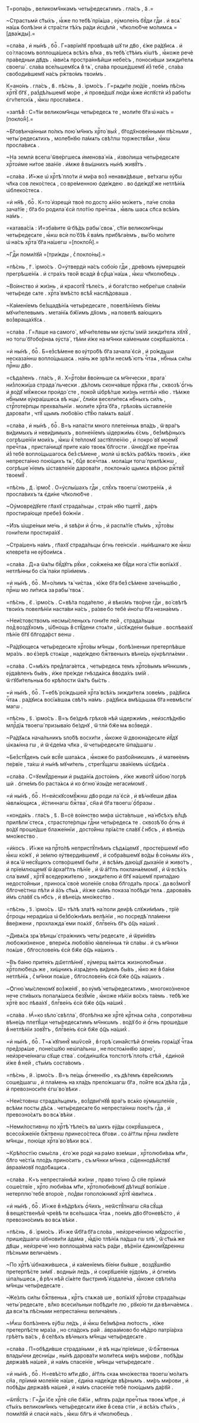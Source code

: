 Т=ропа́рь , великомч҃нкамъ четы́редесѧтимъ . гла́съ , а҃ .=

~Страстьмѝ ст҃ы́хъ , ꙗ҆́же по тебѣ̀ прїѧ́ша , ᲂу҆моле́нъ бꙋ́ди гдⷭ҇и . и҆ всѧ̀ на́шѧ болѣ́зни и҆ стра́сти тѣ́хъ ра́ди и҆сцѣлѝ , чл҃колю́бче мо́лимсѧ =[два́жды].=

=сла́ва , и҆ ны́нѣ , боⷢ҇ . Г=аврїи́лꙋ провѣща́в шꙋ ти дв҃о , є҆́же ра́дꙋисѧ . и҆ со́ гласомъ воплоща́шесѧ всѣ́хъ влⷣка , въ тебѣ̀ ст҃ѣ́мъ кїѡ́тѣ , ꙗ҆́коже речѐ пра́ведныи дв҃дъ . ꙗ҆ви́сѧ простра́ннѣйши небе́съ , поноси́вши зижди́телѧ своегѡ̀ . сла́ва все́льшемꙋсѧ в̾ тѧ̀ , сла́ва проше́дшемꙋ и҆з̾ тебѐ , сла́ва свободи́вшемꙋ на́съ ржⷭ҇тво́мъ твои́мъ .

К=ано́нъ . гла́съ , в҃ . пѣ́снь , а҃ . і҆рмо́съ . Г=рѧди́те лю́дїе , пое́мъ пѣ́снь хрⷭ҇тꙋ̀ бг҃ꙋ , раз̾дѣ́льшемꙋ мо́ре , и҆ прове́дшꙋ лю́ди ꙗ҆́же и҆спꙋстѝ и҆з̾ рабо́ты є҆гѵ́петскїѧ , ꙗ҆́кѡ просла́висѧ .

=запѣ́в̾ : С=т҃і́и великомч҃нцы четы́редесѧ те , моли́те бг҃а ѡ҆ на́съ =[покло́н̾].=

~Бг҃овѣнча́нныи по́лкъ пою̀ мч҃нкъ хрⷭ҇то́ вых̾ , бг҃одх҃нове́нными пѣ́сньми , четы́ редесѧтихъ , моле́бнꙋю па́мѧть свѣ́тлѡ торжествꙋ́ѧи , ꙗ҆́кѡ просла́висѧ .

~На землѝ всегѡ̀ ѿве́ргшесѧ и҆менова́ нїѧ , и҆зво́лиша четы́редесѧте хрⷭ҇тои҆ме ни́тое зва́нїе . и҆́мже в̾ вы́шнихъ ны́нѣ живꙋ́тъ .

=сла́ва . И҆́=же ѡ҆ хрⷭ҇тѣ̀ пло́ти и҆ ми́ра воз̾ ненави́дѣвше , ве́тхагѡ ᲂу҆́бѡ чл҃ка сов леко́стесѧ , со вре́менною ѻ҆де́ждею . во ѻ҆де́ждꙋ же нетлѣ́нїѧ ѡ҆блеко́стесѧ .

=и҆ нн҃ѣ , боⷢ҇ . К=то̀ и҆зрещѝ твоѐ по досто ѧ́нїю мо́жетъ , па́че сло́ва зача́тїе ; бг҃а бо родила̀ є҆сѝ пло́тїю пречⷭ҇таѧ , ꙗ҆́вль шасѧ сп҃са всѣ́мъ на́мъ .

=катава́сїѧ : И҆=зба́вите ѿ бѣ́дъ рабы̀ своѧ̀ , ст҃і́и великомч҃нцы четы́редесѧте , ꙗ҆́кѡ всѝ по́ бз҃ѣ к̾ ва́мъ прибѣга́емъ , вы́ бо мо́лите ѡ҆ на́съ хрⷭ҇та̀ бг҃а на́шегѡ =[покло́н̾].=

~Гдⷭ҇и поми́лꙋй =[три́жды , с̾ покло́ны].=

=пѣ́снь , г҃ . і҆рмо́съ . О=у҆твердѝ на́съ собо́ю гдⷭ҇и , дре́вомъ ᲂу҆мерщве́и прегрѣше́нїѧ . и҆ стра́хъ тво́й всадѝ в̾ срⷣца̀ на́шѧ , ꙗ҆́кѡ чл҃колю́бецъ .

~Во́инство и҆ жи́знь , и҆ красотꙋ̀ тѣле́съ , и҆ бога́тство небре́гше сла́внїи четы́реде сѧте . хрⷭ҇та̀ вмѣ́сто всѣ́х̾ наслѣ́доваша .

~Ка́менїемъ без̾щадѣ́нїѧ четы́редесѧте , повелѣ́нїемъ бїе́мы мꙋчи́телевымъ . мета́нїѧ бж҃їимъ дх҃омъ , на повелѣ ва́ющихъ воз̾враща́хꙋсѧ .

=сла́ва . Г=л҃аше на самого̀ , мꙋчи́телевы ми ᲂу҆сты̀ ѕмі́й зижди́телѧ хꙋлꙋ̀ , но тогѡ̀ бг҃обо́рнаѧ ᲂу҆ста̀ , тѣ́ми и҆́же на мч҃нки ка́меньми сокрꙋша́ютсѧ .

=и҆ ны́нѣ , боⷢ҇ . Б=ез̾сѣ́мене во ᲂу҆тро́бѣ бг҃а зачала̀ є҆сѝ , и҆ ро́ждьши несказа́ннѡ вопло́щьшасѧ . на́нь же зрѣ́ти несмѣ́ ютъ чⷭ҇таѧ , нбⷭ҇ныѧ си́лы прⷭ҇нѡ дв҃о .

=сѣда́ленъ . гла́съ , и҃ . Х=рⷭ҇то́ви в̾во́иньше сѧ мч҃нчески , врага̀ низ̾ложи́ша страда́ льчески . дѣ́ломъ сконча́вше прⷪ҇рка гл҃ы , сквозѣ̀ ѻ҆́гнь и҆ во́дꙋ мꙋ́жески прои҆до́ сте , поко́й ѡ҆брѣ́тше жи́знь нетлѣ́н нꙋю . тѣ́мже нбⷭ҇ными ᲂу҆кра́шшесѧ вѣ нцы̀ , с̾ли́ки весели́тесѧ нбⷭ҇ныхъ си́лъ , стрⷭ҇тоте́рпцы прехва́льнїи . моли́те хрⷭ҇та̀ бг҃а , грѣхо́въ ѡ҆ставле́нїе дарова́ти , чтꙋ́ щымъ любо́вїю ст҃ꙋ́ю па́мѧть ва́шꙋ .

=сла́ва , и҆ ны́нѣ , боⷢ҇ . В=ъ напа́сти много плете́нныѧ впа́дъ , ѿ вра́гъ ви́димыхъ и҆ неви́димыхъ , волне́нїемъ ѡ҆держи́мь є҆́смь , без̾мѣ́рныхъ согрѣше́нїи мои́хъ , ꙗ҆́кѡ к̾ те́пломꙋ застꙋпле́нїю , и҆ покро́ вꙋ моемꙋ̀ пречⷭ҇таѧ , приста́нищꙋ прите ка́ю твоеѧ̀ бл҃гости . ѿню́дꙋ же пречⷭ҇таѧ и҆з̾ тебѐ вопло́щьшагосѧ без̾ сѣ́мене , молѝ ѡ҆ всѣ́хъ рабѣ́хъ твои́хъ , и҆́же непреста́нно пою́щихъ тѧ̀ , бцⷣе всечⷭ҇таѧ . молѧ́щи тогѡ̀ прилѣ́жнѡ , согрѣше́ нїемъ ѡ҆ставле́нїе дарова́ти , поклонѧ́ю щымсѧ вѣ́рою ржⷭ҇твꙋ̀ твоемꙋ̀ .

=пѣ́снь , д҃ . і҆рмо́с̾ . О=у҆слы́шахъ гдⷭ҇и , слꙋ́хъ твоегѡ̀ смотре́нїѧ , и҆ просла́вихъ тѧ є҆ди́не чл҃колю́бче .

~Оу҆мовре́дꙋете гл҃ахꙋ страда́льцы , стра́н нꙋю тщетꙋ̀ , да́ръ простира́юще пребез̾ бо́жнїи .

~И҆зъ ѡ҆щре́ныи ме́чь , и҆ ѕвѣ́ри и҆ ѻ҆́гнь , и҆ распѧ́тїе ст҃ы́мъ , хрⷭ҇то́вы гони́тели простира́хꙋ .

~Стра́шенъ на́мъ , гл҃ахꙋ страда́льцы ѻ҆́гнь гее́нскїи . ны́нѣшнѧго же ꙗ҆́кѡ клевре́та не ᲂу҆бои́мсѧ .

=сла́ва . Д=а ѿѧ́ты бꙋ́дꙋтъ рꙋ́ки , сож̾же́на же бꙋ́ди нога̀ ст҃і́и вопїѧ́хꙋ . нетлѣ́нны бо сїѧ̀ па́ки прїи́мемъ .

=и҆ ны́нѣ , боⷢ҇ . М=о́лимъ тѧ̀ чи́стаѧ , ю҆́же бг҃а без̾ сѣ́мене заче́ньшꙋю , прⷭ҇нѡ мо ли́тисѧ за рабы̀ твоѧ̀ .

=пѣ́снь , є҃ . і҆рмо́съ . С=вѣ́та пода́телю , и҆ вѣко́мъ тво́рче гдⷭ҇и , во́ свѣтѣ твои́хъ повелѣ́нїи наста́ви на́съ , ра́зве бо тебѐ и҆но́гѡ бг҃а незна́емъ .

~Неи́стовствомъ несмы́сленыхъ гони́те лей , страда́льцы под̾ воздꙋ́хомъ , ѡ҆́бнощь в̾ стꙋ́дени стоѧ́ти , ѡ҆сꙋжде́ни бы́вше . воспѣва́хꙋ пѣ́нїе бг҃ꙋ бл҃года́рст венѡ .

~Ра́дꙋющесѧ четы́редесѧте хрⷭ҇то́вы мч҃нцы , болѣ́зненыи претерпѣ́вше мра́зъ . во є҆́зерѣ стоѧ́ще , наде́ждею бжⷭ҇твеныхъ вѣне́цъ ᲂу҆крѣплѧ́еми .

=сла́ва . С=мѣ́хъ пред̾лага́етсѧ , четы́редесѧ темъ хрⷭ҇то́вымъ мч҃нкѡмъ , ᲂу҆да́вленъ бы́въ , и҆́же пре́жде гнѣздѧ́исѧ в̾вода́хъ ѕмі́й . ѿ гꙋби́тельныѧ бо крѣ́пости ѿѧ́тъ бы́сть .

=и҆ ны́нѣ , боⷢ҇ . Т=ебѣ̀ ро́ждьшей хрⷭ҇та̀ всѣ́хъ зижди́телѧ зове́мъ , ра́дꙋисѧ чⷭ҇таѧ . ра́дꙋисѧ восїѧ́вшаѧ свѣ́тъ на́мъ . ра́дꙋисѧ вмѣ́щьшаѧ бг҃а невмѣсти́ магѡ .

=пѣ́снь , ѕ҃ . і҆рмо́съ . В=ъ бе́зднѣ грѣхо́в нѣй ѡ҆держи́мъ , неи҆зслѣ́днꙋю млрⷭ҇дїѧ твоегѡ̀ призыва́ю бе́зднꙋ , ѿ тлѝ бж҃е мѧ воз̾ведѝ .

~Ра́дꙋѧсѧ нача́льникъ ѕло́бѣ восхи́ти , ꙗ҆́коже ѿ двоюна́десѧте и҆ꙋ́дꙋ ѡ҆каѧ́нна гѡ , и҆ ѿ є҆де́ма чл҃ка , ѿ четы́редесѧте ѿпа́дшагѡ .

~Без̾стꙋ́денъ сы́и всꙋ́е шата́ѧсѧ , ꙗ҆́коже бо разбо́йникѡмъ , и҆ матѳе́емъ пе́рвїе , та́кѡ и҆ ны́нѣ мꙋчи́тель , стрегꙋ́щагѡ зва́нїемъ ѡ҆сꙋди́сѧ .

=сла́ва . С=ꙋемꙋ́дреныи и҆ рыда́нїѧ досто́инъ , и҆́же животꙋ̀ ѡ҆бою̀ погрѣ шѝ . ѻ҆гне́мъ бо раста́ѧсѧ и҆ ко ѻ҆гню̀ и҆зы́де негаси́момꙋ .

=и҆ ны́нѣ , боⷢ҇ . Н=еи҆скꙋсомꙋ́жнѡ дв҃о роди ла̀ є҆сѝ , и҆ вѣ́чнꙋеши дв҃аѧ ꙗ҆влѧ́ющисѧ , и҆́стиннагѡ бжⷭ҇тва̀ , сн҃а и҆ бг҃а твоегѡ̀ ѻ҆́бразы .

=конда́къ . гла́съ , ѕ҃ . В=сѐ во́инство ми́ра ѡ҆ста́вльше , на́ нб҃сѣхъ влⷣцѣ прилѣпи́ стесѧ , страстоте́рпцы гдⷭ҇ни четы́редесѧ те . сквозѣ́ бо ѻ҆́гнь и҆ во́дꙋ проше́дше блаже́ннїи , досто́йнѡ прїѧ́сте сла́вꙋ с̾ нб҃съ , и҆ вѣне́цъ мно́жество .

=и҆́косъ . И҆́=же на прⷭ҇то́лѣ непристꙋ́пнѣмъ сѣдѧ́щемꙋ , просте́ршемꙋ нб҃о ꙗ҆́кѡ ко́жꙋ , и҆ зе́млю ᲂу҆тверди́вшемꙋ , и҆ собра́вшемꙋ во́ды в̾ со́ньмы и҆́хъ , и҆ всѧ̀ ѿ несꙋ́щихъ сотво́ршемꙋ бы́ти , и҆ всѣ́мъ даю́щꙋ дыха́нїе и҆ живо́тъ , и҆ прїе́млющемꙋ ѿ а҆рха́гг҃лъ пѣ́нїе , и҆ ѿ а҆́гг҃лъ покланѧ́емомꙋ , и҆ ѿ всѣ́хъ сла́ вимꙋ , хрⷭ҇тꙋ̀ вседержи́телю , зижди́телю и҆ бг҃ꙋ на́шемꙋ припа́даю недосто́йныи , приносѧ̀ своѐ моле́нїе сло́ва бл҃года́ть просѧ̀ . да воз̾могꙋ̀ бл҃гоче́стнѡ пѣ́ти и҆ а҆́зъ ст҃ы́ѧ , и҆́хже са́мъ показа̀ побѣди́ телѧ . дарова́въ и҆́мъ сла́вꙋ съ нб҃съ , и҆ вѣне́цъ мно́жество .

=пѣ́снь , з҃ . і҆рмо́съ . Ѡ҆= тѣ́лѣ зла́тѣ на́ поли деи́рѣ слꙋжи́мѣмъ , трїѐ ѻ҆́троцы неради́ша ѡ҆ без̾бо́жнѣмъ велѣ́нїи , но посредѣ̀ пла́мени в̾ве́ржени , прохлажда́ еми поѧ́хꙋ , блгⷭ҇ве́нъ бг҃ъ ѻ҆ц҃ъ на́ших̾ .

~Дивѧ́сѧ зрѧ̀ вѣнцы̀ стра́жникъ четы́ редесѧте , и҆ ѿри́нꙋвъ любожи́зненое , впери́сѧ любо́вїю ꙗ҆вле́нныѧ тѝ сла́вы . и҆ съ мч҃нки поѧ́ше , бл҃гослове́нъ є҆сѝ бж҃е ѻ҆ц҃ъ на́шихъ .

~Въ ба́ню прите́къ дш҃етлѣ́ннꙋ , ᲂу҆мерщ вѧ́етсѧ жизнолю́бныи . хрⷭ҇толю́бецъ же , хи́щникъ и҆зрѧ́денъ ви́димъ бы́въ , ꙗ҆́ко же в̾ ба́ни нетлѣ́нїѧ , с̾ мч҃нки поѧ́ше , бл҃гослове́нъ є҆сѝ бж҃е ѻ҆ц҃ъ на́шихъ .

~Ѻ҆гню̀ мы́сленомꙋ воз̾же́нꙋ , во ᲂу҆мѣ̀ четы́редесѧтимъ , многоко́зненое нече сти́выхъ попалѧ́шесѧ безꙋ́мїе , ꙗ҆́коже нѣ́кїи во́скъ та́емь . тебѣ́ же хрⷭ҇тѐ вос пѣва́хꙋ , блгⷭ҇ве́нъ є҆сѝ бж҃е ѻ҆ц҃ъ на́ших̾ .

=сла́ва . Ꙗ҆́=ко ѕѣло̀ свѣтла̀ , бг҃олѣ́пна же хрⷭ҇тѐ крⷭ҇тнаѧ си́ла , сопроти́внѡ вѣне́цъ плетꙋ́щи четы́редесѧтимъ мч҃нкѡмъ . во́дꙋ бо и҆ ѻ҆́гнь проше́дше в̾ нетлѣ́нїи зовꙋ́тъ , блгⷭ҇ве́нъ є҆сѝ бж҃е ѻ҆ц҃ъ на́ших̾ .

=и҆ ны́нѣ , боⷢ҇ . Т=ѧ̀ кꙋпинꙋ̀ мѡѷсе́й , в̾ горѣ̀ сина́йстѣй ѻ҆гне́мъ горѧ́щꙋ чⷭ҇таѧ пред̾зрѧ́ше , поне́сшꙋю неѡ҆па́льнѡ , не постоѧ́ннꙋю зарю̀ , неи҆зрече́ннагѡ сꙋще ства̀ . соє҆ди́ншꙋсѧ толстотѣ̀ пло́ть стѣй , є҆ди́ной и҆́же в̾ не́й , ст҃ы́мъ соста́вомъ .

=пѣ́снь , и҃ . і҆рмо́съ . В=ъ пе́щь ѻ҆́гненнꙋю , къ дѣ́темъ є҆вре́йскимъ соше́дшагѡ , и҆ пла́мень на хла́дъ прело́жшагѡ бг҃а , по́йте всѧ̀ дѣ́ла гдⷭ҇а , и҆ превозноси́те є҆гѡ̀ во́ вѣки .

~Неи́стовнѡ страда́льцемъ , воз̾дви́гнꙋв̾ вра́гъ всѧ́ко ᲂу҆мышле́нїе , всѣ́ми посты дѣ́сѧ . четы́редесѧте бо непреста́ннѡ пою́тъ гдⷭ҇а , и҆ превозно́сѧтъ во всѧ̀ вѣ́ки .

~Неми́лостивнѡ по хрⷭ҇тѣ̀ тѣле́съ ва́ шихъ ᲂу҆́ды сокрꙋ́шьшесѧ , всесож̾же́нїе бжⷭ҇твенѡ принесо́стесѧ бг҃ови . со а҆́гг҃лы прⷭ҇нѡ ликꙋ́ете мч҃нцы , пою́ще хрⷭ҇та̀ во́ вѣки всѧ̀ .

~Крѣ́постїю смы́сла , є҆го́ же родѝ на ра́мо взе́мши , хрⷭ҇толюби́ваѧ мт҃и , бл҃го че́стїѧ пло́дъ прино́ситъ , съ мч҃нки мч҃нка , сщ҃еннодѣ́йствꙋ а҆враа́мовꙋ подо́бѧщисѧ .

=сла́ва . К=ъ непреста́ннѣй жи́зни , право то́чно ѽ сн҃е прїимѝ соше́ствїе , хрⷭ҇то люби́ваѧ мт҃и , хрⷭ҇толюби́вомꙋ дѣ́тищꙋ вопїѧ́ше . нетерплю̀ тебѐ второ́е , под̾ви гополо́жникꙋ хрⷭ҇тꙋ̀ ꙗ҆ви́тисѧ .

=и҆ ны́нѣ , боⷢ҇ . И҆́=же в̾ нѣ́дрѣхъ ѻ҆́ч҃ихъ , неѿстꙋ́пнагѡ сн҃а сꙋ́ща в̾ веще́ственѣм̾ чре́вѣ ти все́льшасѧ чⷭ҇таѧ , пое́мъ дв҃о бг҃оневѣ́сто , и҆ превозно́симъ во всѧ̀ вѣ́ки .

=пѣ́снь , ѳ҃ . і҆рмо́съ . И҆́=же ѿ́бг҃а бг҃а сло́ва , неи҆зрече́нною мꙋ́дростїю , прише́дшагѡ ѡ҆бнови́ти а҆да́ма , ꙗ҆́дїю тлѣ́нїѧ па́дша гѡ ѕлѣ̀ , ѿ ст҃ы́ѧ же дв҃цы , неи҆зрече́ нно воплоща́ема на́съ ра́ди , вѣ́рнїи є҆диномꙋ́дреннѡ пѣ́сньми велича́емъ .

~По хрⷭ҇тѣ̀ ѡ҆бнажи́вшесѧ , и҆ ка́менїемъ бїе́ни бы́вше , воздꙋ́шнꙋю претерпѣ́сте зи́мꙋ . водны́и ле́дъ , и҆ сокрꙋше́нїе ᲂу҆до́мъ , и҆ ѻ҆гне́мъ ѡ҆па́льшесѧ , в̾ рѣч нѣ́й сїѧ́ете быстринѣ̀ и҆здале́ча , ꙗ҆́коже свѣти́ла мч҃нцы четы́редесѧте .

~Же́злъ си́лы бжⷭ҇твеныѧ , крⷭ҇тъ стѧжа́в ше , вопїѧ́хꙋ хрⷭ҇то́ви страда́льцы четы́ редесѧте , влⷣко всеси́льныи побѣди́те лю , рꙋко́ю ти да вѣнча́емсѧ . да вси́ тѧ пѣ́сньми непреста́ннѡ велича́емъ .

~Ꙗ҆́кѡ болѣ́зненъ ᲂу҆́бѡ ле́дъ , и҆ ꙗ҆́кѡ без̾мѣ́рна лю́тость , ю҆́же претерпѣ́сте мра́за , но сла́докъ ра́й . а҆враа́мово бо нѣ́дро патрїа́рха грѣ́етъ ва́съ , в̾ се́лѣхъ вѣ́чныхъ мч҃нцы четы́редесѧте .

=сла́ва . П=обѣди́вше страда́ньми , и҆ вѣ нцы̀ прїе́мше , ѿ бжⷭ҇твеныѧ влады́чни десни́цы , ны́нѣ дарова́ти моли́тесѧ ми́ръ ми́рови , побѣ́ды держа́вѣ на́шей , и҆ на́мъ спасе́нїе , мч҃нцы четы́редесѧте .

=и҆ ны́нѣ , боⷢ҇ . Н=евѣ́сто мт҃и дв҃о , а҆́гг҃ль скаѧ мно́жества твоегѡ̀ мо́лѧтъ сн҃а , прїимѝ моле́нїе на́ше , є҆ди́на наде́жде вѣ́рнымъ . ми́ръ ми́рови , и҆ побѣ́ды держа́вѣ на́шей , и҆ на́мъ спасе́нїе тебѐ пою́щымъ да́рꙋй .

=ѿпꙋ́стъ : Г=дⷭ҇и і҆с҃е хрⷭ҇тѐ сн҃е бж҃їи , мл҃твъ ра́ди пречⷭ҇тыѧ твоеѧ̀ мт҃ре , и҆ ст҃ы́хъ великомч҃нкъ четы́редесѧти и҆́же в̾ сева сті́и , и҆ всѣ́хъ ст҃ы́хъ , поми́лꙋй и҆ спасѝ на́съ , ꙗ҆́кѡ бл҃гъ и҆ чл҃колю́бецъ .

